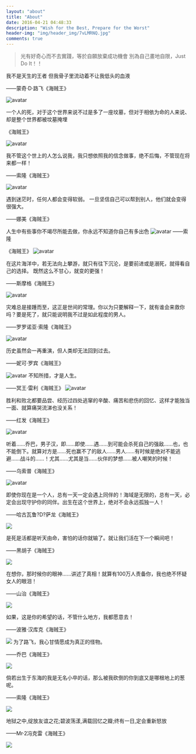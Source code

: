 ```yaml
---
layout: "about"
title: "About"
date: 2016-04-21 04:48:33
description: "Wish for the Best, Prepare for the Worst"
header-img: "img/header_img/7vLMRNQ.jpg"
comments: true
---
```


> 光有好奇心而不去實踐，等於自願放棄成功機會
> 別為自己畫地自限，Just Do It！！

我不是天生的王者 但我骨子里流动着不让我低头的血液

——蒙奇·D·路飞《海贼王》

![avatar](http://img.mp.itc.cn/upload/20170120/a394ca75fd514e39b1e6249be86ec516_th.jpg)

一个人的死，对于这个世界来说不过是多了一座坟墓，但对于相依为命的人来说、却是整个世界都被坟墓掩埋

《海贼王》

![avatar](http://img.mp.itc.cn/upload/20170120/34dfb8114e0a4aa9b4d815950c655373_th.jpg)

我不管这个世上的人怎么说我，我只想依照我的信念做事，绝不后悔，不管现在将来都一样！

——索隆《海贼王》

![avatar](http://img.mp.itc.cn/upload/20170120/1b8c9e8c9f524d7383db199f6ce6e6a0_th.jpg)

遇到迷茫时，任何人都会变得软弱。 一旦坚信自己可以帮到别人，他们就会变得很强大。

——娜美《海贼王》

人生中有些事你不竭尽所能去做，你永远不知道你自己有多出色
![avatar](http://img.mp.itc.cn/upload/20170120/44f041d3218a4c71bd39aea57a73b089_th.jpg)
——索隆

《海贼王》
![avatar](http://img.mp.itc.cn/upload/20170120/e14a592d8de54c3bb405d7f6af6a4de7_th.jpg)

在这片海洋中，若无法向上攀游，就只有往下沉沦，是要前进或是溺死，就得看自己的选择。 既然这么不甘心，就变的更强！

——斯摩格《海贼王》

![avatar](http://img.mp.itc.cn/upload/20170120/c97119f2cb404166b344c3c78f2a2a79_th.jpg)

灾难总是接踵而至，这正是世间的常理。你以为只要解释一下，就有谁会来救你吗？要是死了，就只能说明我不过是如此程度的男人。

——罗罗诺亚·索隆《海贼王》

![avatar](http://img.mp.itc.cn/upload/20170120/5b6755f8ca9f4776b8d74bc91fcef01b_th.jpg)

历史虽然会一再重演，但人类却无法回到过去。

——妮可·罗宾《海贼王》

![avatar](http://img.mp.itc.cn/upload/20170120/8f2d8aacb9914d7d970ded6355ba356f_th.jpg)
不知所措，才是人生。

——冥王·雷利《海贼王》
![avatar](http://img.mp.itc.cn/upload/20170120/aeb3ee0601274eb1b0221bd0d704c43c_th.jpg)

胜利和败北都要品尝、经历过四处逃窜的辛酸、痛苦和悲伤的回忆、这样才能独当一面、就算痛哭流涕也没关系！

——红发《海贼王》

![avatar](http://img.mp.itc.cn/upload/20170120/894acd47bc634178b61e993e51660ad6_th.jpg)

听着……乔巴，男子汉，即……即使……遇……到可能会杀死自己的强敌……也，也不能倒下。就算对方是……死也赢不了的敌人……男人……有时候是绝对不能逃避……战斗的……！尤其……尤其是当……伙伴的梦想……被人嘲笑的时候！

——乌索普《海贼王》

![avatar](http://img.mp.itc.cn/upload/20170120/b244d2ab6c6e44c98a6d4b3f5a6c9bf3.jpg)

即使你现在是一个人，总有一天一定会遇上同伴的！海域是无限的，总有一天，必定会出现守护你的同伴。出生在这个世界上，绝对不会永远孤独一人！

——哈古瓦鲁?D?萨龙《海贼王》

![](http://img.mp.itc.cn/upload/20170120/616573deee8047c28c4d0cf38436176f_th.jpg)

是死是活都是听天由命，害怕的话你就输了。就让我们活在下一个瞬间吧！

——黑胡子《海贼王》

![](http://img.mp.itc.cn/upload/20170120/616573deee8047c28c4d0cf38436176f_th.jpg)

在想你，那时候你的眼神......讲述了真相！就算有100万人责备你，我也绝不怀疑女人的眼泪！

——山治《海贼王》

![](http://img.mp.itc.cn/upload/20170120/77f08623077c4c0b996ab73fdff1c7de_th.jpg)

如果，这是你的希望的话，不管什么地方，我都愿意去！

——波雅·汉库克《海贼王》

![](http://img.mp.itc.cn/upload/20170120/f472f7e9b42d4019a54abcac05802bcd_th.jpg)
为了路飞，我心甘情愿成为真正的怪物。

——乔巴《海贼王》

![](http://img.mp.itc.cn/upload/20170120/f6c4e673bab34c1ca99abd5b3694b70e.jpg)

倘若出生于东海的我是无名小卒的话，那么被我砍倒的你到底又是哪根地上的葱呢。

——索隆《海贼王》


![](http://img.mp.itc.cn/upload/20170120/c52483cc37a44127a639171e17fd35b4.jpg)

地狱之中,绽放友谊之花;碧波荡漾,满载回忆之瓣;终有一日,定会重新怒放

——Mr·2冯克雷《海贼王》


![](http://img.mp.itc.cn/upload/20170120/bdf030e385404173bcdb7f0ff31d2ff7.jpg)